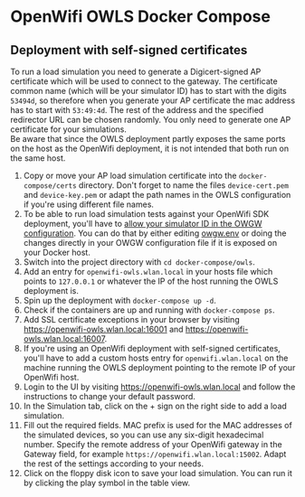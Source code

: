 # OpenWifi OWLS Docker Compose
## Deployment with self-signed certificates
To run a load simulation you need to generate a Digicert-signed AP certificate which will be used to connect to the gateway. The certificate common name (which will be your simulator ID) has to start with the digits `53494d`, so therefore when you generate your AP certificate the mac address has to start with `53:49:4d`. The rest of the address and the specified redirector URL can be chosen randomly. You only need to generate one AP certificate for your simulations.  
Be aware that since the OWLS deployment partly exposes the same ports on the host as the OpenWifi deployment, it is not intended that both run on the same host.
1. Copy or move your AP load simulation certificate into the `docker-compose/certs` directory. Don't forget to name the files `device-cert.pem` and `device-key.pem` or adapt the path names in the OWLS configuration if you're using different file names.
2. To be able to run load simulation tests against your OpenWifi SDK deployment, you'll have to [allow your simulator ID in the OWGW configuration](https://github.com/Telecominfraproject/wlan-cloud-owls#prepare-your-openwifi-gateway). You can do that by either editing [owgw.env](../owgw.env) or doing the changes directly in your OWGW configuration file if it is exposed on your Docker host.
3. Switch into the project directory with `cd docker-compose/owls`.
4. Add an entry for `openwifi-owls.wlan.local` in your hosts file which points to `127.0.0.1` or whatever the IP of the host running the OWLS deployment is.
5. Spin up the deployment with `docker-compose up -d`.
6. Check if the containers are up and running with `docker-compose ps`.
7. Add SSL certificate exceptions in your browser by visiting https://openwifi-owls.wlan.local:16001 and https://openwifi-owls.wlan.local:16007.
8. If you're using an OpenWifi deployment with self-signed certificates, you'll have to add a custom hosts entry for `openwifi.wlan.local` on the machine running the OWLS deployment pointing to the remote IP of your OpenWifi host.
9. Login to the UI by visiting https://openwifi-owls.wlan.local and follow the instructions to change your default password.
10. In the Simulation tab, click on the + sign on the right side to add a load simulation.
11. Fill out the required fields. MAC prefix is used for the MAC addresses of the simulated devices, so you can use any six-digit hexadecimal number. Specify the remote address of your OpenWifi gateway in the Gateway field, for example `https://openwifi.wlan.local:15002`. Adapt the rest of the settings according to your needs.
12. Click on the floppy disk icon to save your load simulation. You can run it by clicking the play symbol in the table view.
